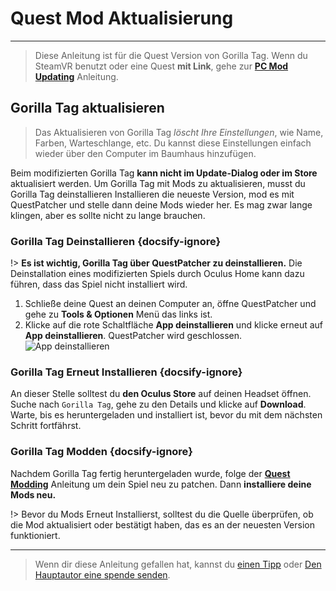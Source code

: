 # Quest Mod Aktualisierung
---
>
> Diese Anleitung ist für die Quest Version von Gorilla Tag. Wenn du SteamVR benutzt oder eine Quest **mit Link**, gehe zur [**PC Mod Updating**](pc-updating) Anleitung.

<div class="horizontal bordered" data-ea-publisher="gorillatagmodding-burrito-software" data-ea-type="image" data-ea-manual="true" id="quest-mod-updating"></div>

## Gorilla Tag aktualisieren

> Das Aktualisieren von Gorilla Tag *löscht Ihre Einstellungen*, wie Name, Farben, Warteschlange, etc. Du kannst diese Einstellungen einfach wieder über den Computer im Baumhaus hinzufügen.

Beim modifizierten Gorilla Tag **kann nicht im Update-Dialog oder im Store** aktualisiert werden. Um Gorilla Tag mit Mods zu aktualisieren, musst du Gorilla Tag deinstallieren Installieren die neueste Version, mod es mit QuestPatcher und stelle dann deine Mods wieder her. Es mag zwar lange klingen, aber es sollte nicht zu lange brauchen.

### Gorilla Tag Deinstallieren {docsify-ignore}

!> **Es ist wichtig, Gorilla Tag über QuestPatcher zu deinstallieren.** Die Deinstallation eines modifizierten Spiels durch Oculus Home kann dazu führen, dass das Spiel nicht installiert wird.

1. Schließe deine Quest an deinen Computer an, öffne QuestPatcher und gehe zu **Tools & Optionen** Menü das links ist.
2. Klicke auf die rote Schaltfläche **App deinstallieren** und klicke erneut auf **App deinstallieren**. QuestPatcher wird geschlossen. ![App deinstallieren](../docs/files/uninstallapp.png)

### Gorilla Tag Erneut Installieren {docsify-ignore}

An dieser Stelle solltest du **den Oculus Store** auf deinen Headset öffnen. Suche nach `Gorilla Tag`, gehe zu den Details und klicke auf **Download**. Warte, bis es heruntergeladen und installiert ist, bevor du mit dem nächsten Schritt fortfährst.

### Gorilla Tag Modden {docsify-ignore}

Nachdem Gorilla Tag fertig heruntergeladen wurde, folge der [**Quest Modding**](quest-guide) Anleitung um dein Spiel neu zu patchen. Dann **installiere deine Mods neu.**

!> Bevor du Mods Erneut Installierst, solltest du die Quelle überprüfen, ob die Mod aktualisiert oder bestätigt haben, das es an der neuesten Version funktioniert.

---

> Wenn dir diese Anleitung gefallen hat, kannst du [einen Tipp](https://streamelements.com/burritosoft/tip) oder [Den Hauptautor eine spende senden](https://github.com/sponsors/burritosoftware).